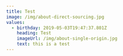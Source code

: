 ```yaml
---
title: Test
image: /img/about-direct-sourcing.jpg
values:
  - birthday: 2019-05-03T19:47:37.801Z
    heading: Test
    imageUrl: /img/about-single-origin.jpg
    text: this is a test
---
```


